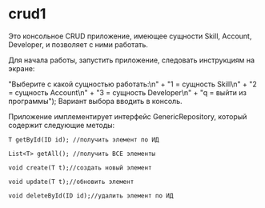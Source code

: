 # crud1

Это консольное CRUD приложение, имеющее сущности 
Skill,
Account,
Developer,
и позволяет с ними работать.

Для начала работы, запустить приложение, следовать инструкциям на экране:

"Выберите с какой сущностью работать:\n" +
                    "1 = сущность Skill\n" +
                    "2 = сущность Account\n" +
                    "3 = сущность Developer\n" +
                    "q = выйти из программы");
Вариант выбора вводить в консоль.

Приложение имплементирует интерфейс GenericRepository, который содержит следующие методы: 

    T getById(ID id); //получить элемент по ИД

    List<T> getAll(); //получить ВСЕ элементы

    void create(T t);//создать новый элемент

    void update(T t);//обновить элемент

    void deleteById(ID id);//удалить элемент по ИД

